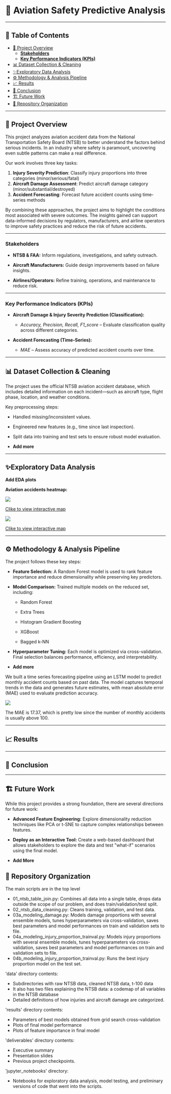 

# 🎯 Aviation Safety Predictive Analysis

---

## 📜 Table of Contents
- [📖 Project Overview](#-project-overview)
  - [**Stakeholders**](#stakeholders)
  - [**Key Performance Indicators (KPIs)**](#key-performance-indicators-kpis)
- [📊 Dataset Collection \& Cleaning](#-dataset-collection--cleaning)
- [✨Exploratory Data Analysis](#exploratory-data-analysis)
- [⚙️ Methodology \& Analysis Pipeline](#️-methodology--analysis-pipeline)
- [📈 Results](#-results)
- [🚀  Conclusion](#--conclusion)
- [🏗️ Future Work](#️-future-work)
- [📌 Repository Organization](#-repository-organization)

---

## 📖 Project Overview

This project analyzes aviation accident data from the National Transportation Safety Board (NTSB) to better understand the factors behind serious incidents. In an industry where safety is paramount, uncovering even subtle patterns can make a real difference.

Our work involves three key tasks:

1. **Injury Severity Prediction**: Classify injury proportions into three categories (minor/serious/fatal)
2. **Aircraft Damage Assessment**: Predict aircraft damage category (minor/substantial/destroyed)
3. **Accident Forecasting**: Forecast future accident counts using time-series methods

By combining these approaches, the project aims to highlight the conditions most associated with severe outcomes. The insights gained can support data-informed decisions by regulators, manufacturers, and airline operators to improve safety practices and reduce the risk of future accidents.

---

### **Stakeholders**

-   **NTSB & FAA:** Inform regulations, investigations, and safety outreach.
    
-   **Aircraft Manufacturers:** Guide design improvements based on failure insights.
    
-   **Airlines/Operators:** Refine training, operations, and maintenance to reduce risk.
    
    

---

### **Key Performance Indicators (KPIs)**

-   **Aircraft Damage & Injury Severity Prediction (Classification):**
    
    -   _Accuracy, Precision, Recall, F1_score_ – Evaluate classification quality across different categories.
        
-   **Accident Forecasting (Time-Series):**
    
    -   _MAE_ – Assess accuracy of predicted accident counts over time.

---

## 📊 Dataset Collection & Cleaning


The project uses the official NTSB aviation accident database, which includes detailed information on each incident—such as aircraft type, flight phase, location, and weather conditions.

Key preprocessing steps:

-   Handled missing/inconsistent values.
    
-   Engineered new features (e.g., time since last inspection).
    
-   Split data into training and test sets to ensure robust model evaluation.
- **Add more**

---

## ✨Exploratory Data Analysis

**Add EDA plots**

**Aviation accidents heatmap:**

![](img/heatmap.png)

[Clike to view interactive map](https://raw.githack.com/TheErdosInstitute-Summer2025-Project/aviation-project/main/img/heatmap.html)




![](img/interactive_heatmap.png)

[Clike to view interactive map](https://raw.githack.com/TheErdosInstitute-Summer2025-Project/aviation-project/main/img/interactive_heatmap.html)

---

## ⚙️ Methodology & Analysis Pipeline

The project follows these key steps:

-   **Feature Selection:** A Random Forest model is used to rank feature importance and reduce dimensionality while preserving key predictors.
    
-   **Model Comparison:** Trained multiple models on the reduced set, including:
    
    -   Random Forest
        
    -   Extra Trees
        
    -   Histogram Gradient Boosting
        
    -   XGBoost
        
    -   Bagged k-NN
        
-   **Hyperparameter Tuning:** Each model is optimized via cross-validation. Final selection balances performance, efficiency, and interpretability.

- **Add more**

We built a time series forecasting pipeline using an LSTM model to predict monthly accident counts based on past data. The model captures temporal trends in the data and generates future estimates, with mean absolute error (MAE) used to evaluate prediction accuracy.

![](img/time_series_pred.png)

The MAE is 17.37, which is pretty low since the number of monthly accidents is usually above 100.

---



## 📈 Results


---

## 🚀  Conclusion



---

## 🏗️ Future Work

While this project provides a strong foundation, there are several directions for future work:

* **Advanced Feature Engineering:** Explore dimensionality reduction techniques like PCA or t-SNE to capture complex relationships between features.

* **Deploy as an Interactive Tool:** Create a web-based dashboard that allows stakeholders to explore the data and test "what-if" scenarios using the final model.

* **Add More**

## 📌 Repository Organization

The main scripts are in the top level 
 - 01_ntsb_table_join.py: Combines all data into a single table, drops data outside the scope of our problem, and does train/validation/test split.
 - 02_ntsb_data_cleaning.py: Cleans training, validation, and test data.
 - 03a_modeling_damage.py: Models damage proportions with several ensemble models, tunes hyperparameters via cross-validation, saves best parameters and model performances on train and validation sets to file.
 - 04a_modeling_injury_proportion_trainval.py: Models injury proportions with several ensemble models, tunes hyperparameters via cross-validation, saves best parameters and model performances on train and validation sets to file.
 - 04b_modeling_injury_proportion_trainval.py: Runs the best injury proportion model on the test set.
 
'data' directory contents:
  - Subdirectories with raw NTSB data, cleaned NTSB data, t-100 data
  - It also has two files explaining the NTSB data: a codemap of all variables in the NTSB database
  - Detailed definitions of how injuries and aircraft damage are categorized.
 
'results' directory contents:
  - Parameters of best models obtained from grid search cross-validation
  - Plots of final model performance
  - Plots of feature importance in final model
 
'deliverables' directory contents:
  - Executive summary
  - Presentation slides
  - Previous project checkpoints.
 
'jupyter_notebooks' directory:
 - Notebooks for exploratory data analysis, model testing, and preliminary versions of code that went into the scripts.
